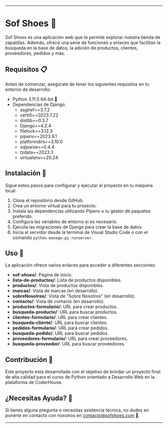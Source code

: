 
---

# Sof Shoes 👟

Sof Shoes es una aplicación web que te permite explorar nuestra tienda de zapatillas. Además, ofrece una serie de funciones y enlaces que facilitan la búsqueda en la base de datos, la adición de productos, clientes, proveedores, pedidos y más.

## Requisitos 📋

Antes de comenzar, asegúrate de tener los siguientes requisitos en tu entorno de desarrollo:

- Python 3.11.5 64-bit 🐍
- Dependencias de Django:
  - asgiref==3.7.2
  - certifi==2023.7.22
  - distlib==0.3.7
  - Django==4.2.4
  - filelock==3.12.3
  - pipenv==2023.9.1
  - platformdirs==3.10.0
  - sqlparse==0.4.4
  - tzdata==2023.3
  - virtualenv==20.24

## Instalación 🚀

Sigue estos pasos para configurar y ejecutar el proyecto en tu máquina local:

1. Clona el repositorio desde GitHub.
2. Crea un entorno virtual para tu proyecto.
3. Instala las dependencias utilizando Pipenv o tu gestor de paquetes preferido.
4. Configura las variables de entorno si es necesario.
5. Ejecuta las migraciones de Django para crear la base de datos.
6. Inicia el servidor desde la terminal de Visual Studio Code o con el comando `python manage.py runserver`.

## Uso 🌟

La aplicación ofrece varios enlaces para acceder a diferentes secciones:

- **sof-shoes/**: Página de inicio.
- **lista-de-productos/**: Lista de productos disponibles.
- **productos/**: Vista de productos disponibles.
- **marcas/**: Vista de marcas (en desarrollo).
- **sobreNosotros/**: Vista de "Sobre Nosotros" (en desarrollo).
- **contacto/**: Vista de contacto (en desarrollo).
- **productos-formulario/**: URL para crear productos.
- **busqueda-producto/**: URL para buscar productos.
- **clientes-formulario/**: URL para crear clientes.
- **busqueda-cliente/**: URL para buscar clientes.
- **pedidos-formulario/**: URL para crear pedidos.
- **busqueda-pedido/**: URL para buscar pedidos.
- **proveedores-formulario/**: URL para crear proveedores.
- **busqueda-proveedor/**: URL para buscar proveedores.

## Contribución 🤝

Este proyecto esta desarrollado con el objetivo de brindar un proyecto final de alta calidad para el curso de Python orientado a Desarrollo Web en la plataforma de CoderHouse.

## ¿Necesitas Ayuda? 🤔

Si tienes alguna pregunta o necesitas asistencia técnica, no dudes en ponerte en contacto con nosotros en [contacto@sofshoes.com](mailto:contacto@sofshoes.com) 📧.

---
